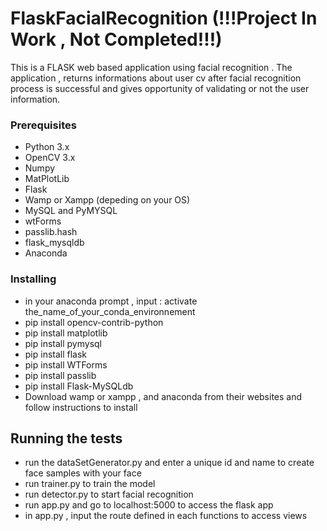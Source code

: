 # FlaskFacialRecognition (!!!Project In Work , Not Completed!!!)

This is a FLASK web based application using facial recognition .
The application , returns informations about user cv after facial recognition process is successful and gives opportunity of validating or not the user information.

### Prerequisites
* Python 3.x
* OpenCV 3.x
* Numpy
* MatPlotLib
* Flask
* Wamp or Xampp (depeding on your OS)
* MySQL and PyMYSQL
* wtForms
* passlib.hash
* flask_mysqldb
* Anaconda

### Installing

* in your anaconda prompt , input : activate the_name_of_your_conda_environnement
* pip install opencv-contrib-python
* pip install matplotlib
* pip install pymysql
* pip install flask
* pip install WTForms
* pip install passlib
* pip install Flask-MySQLdb
* Download wamp or xampp , and anaconda from their websites and follow instructions to install

## Running the tests

* run the dataSetGenerator.py and enter a unique id and name to create face samples with your face
* run trainer.py to train the model
* run detector.py to start facial recognition
* run app.py and go to localhost:5000 to access the flask app
* in app.py , input the route defined in each functions to access views
